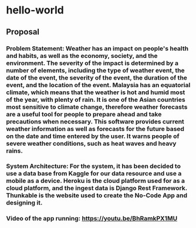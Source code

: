 # hello-world
## Proposal
### Problem Statement: Weather has an impact on people's health and habits, as well as the economy, society, and the environment. The severity of the impact is determined by a number of elements, including the type of weather event, the date of the event, the severity of the event, the duration of the event, and the location of the event. Malaysia has an equatorial climate, which means that the weather is hot and humid most of the year, with plenty of rain. It is one of the Asian countries most sensitive to climate change, therefore weather forecasts are a useful tool for people to prepare ahead and take precautions when necessary. This software provides current weather information as well as forecasts for the future based on the date and time entered by the user. It warns people of severe weather conditions, such as heat waves and heavy rains.
### System Architecture: For the system, it has been decided to use a data base from Kaggle for our data resource and use a mobile as a device. Heroku is the cloud platform used for as a cloud platform, and the ingest data is Django Rest Framework. Thunkable is the website used to create the No-Code App and designing it. 
### Video of the app running: https://youtu.be/BhRamkPX1MU
